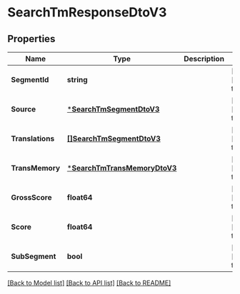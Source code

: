 # SearchTmResponseDtoV3

## Properties
Name | Type | Description | Notes
------------ | ------------- | ------------- | -------------
**SegmentId** | **string** |  | [optional] [default to null]
**Source** | [***SearchTmSegmentDtoV3**](SearchTMSegmentDtoV3.md) |  | [optional] [default to null]
**Translations** | [**[]SearchTmSegmentDtoV3**](SearchTMSegmentDtoV3.md) |  | [optional] [default to null]
**TransMemory** | [***SearchTmTransMemoryDtoV3**](SearchTMTransMemoryDtoV3.md) |  | [optional] [default to null]
**GrossScore** | **float64** |  | [optional] [default to null]
**Score** | **float64** |  | [optional] [default to null]
**SubSegment** | **bool** |  | [optional] [default to null]

[[Back to Model list]](../README.md#documentation-for-models) [[Back to API list]](../README.md#documentation-for-api-endpoints) [[Back to README]](../README.md)



